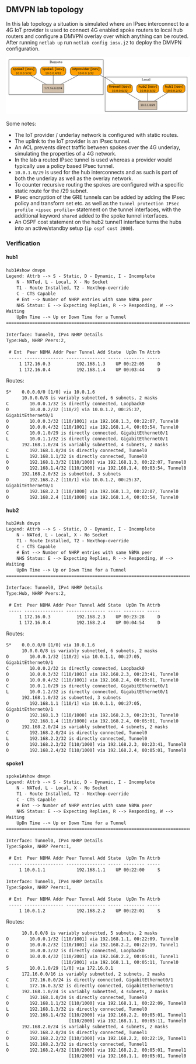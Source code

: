 ## DMVPN lab topology
In this lab topology a situation is simulated where an IPsec interconnect to a 4G IoT provider is used to connect 4G enabled spoke routers to local hub routers and configure a DMVPN overlay over which anything can be routed. After running `netlab up` run `netlab config iosv.j2` to deploy the DMVPN configuration.

![DMVPN topology](dmvpn.png)

Some notes:
- The IoT provider / underlay network is configured with static routes.
- The uplink to the IoT provider is an IPsec tunnel.
- An ACL prevents direct traffic between spokes over the 4G underlay, simulating the properties of a 4G network.
- In the lab a routed IPsec tunnel is used whereas a provider would typically use a policy based IPsec tunnel. 
- `10.0.1.0/29` is used for the hub interconnects and as such is part of both the underlay as well as the overlay network. 
- To counter recursive routing the spokes are configured with a specific static route for the /29 subnet.
- IPsec encryption of the GRE tunnels can be added by adding the IPsec policy and transform set etc. as well as the `tunnel protection IPsec profile <ipsec profile>` statement on the tunnel interfaces, with the additional keyword `shared` added to the spoke tunnel interfaces.
- An OSPF cost statement on the hub2 tunnel1 interface turns the hubs into an active/standby setup (`ip ospf cost 2000`).

### Verification
#### hub1
```
hub1#show dmvpn
Legend: Attrb --> S - Static, D - Dynamic, I - Incomplete
	N - NATed, L - Local, X - No Socket
	T1 - Route Installed, T2 - Nexthop-override
	C - CTS Capable
	# Ent --> Number of NHRP entries with same NBMA peer
	NHS Status: E --> Expecting Replies, R --> Responding, W --> Waiting
	UpDn Time --> Up or Down Time for a Tunnel
==========================================================================

Interface: Tunnel0, IPv4 NHRP Details 
Type:Hub, NHRP Peers:2, 

 # Ent  Peer NBMA Addr Peer Tunnel Add State  UpDn Tm Attrb
 ----- --------------- --------------- ----- -------- -----
     1 172.16.0.3          192.168.1.3    UP 00:22:05     D
     1 172.16.0.4          192.168.1.4    UP 00:03:44     D

```
Routes:
```
S*    0.0.0.0/0 [1/0] via 10.0.1.6
      10.0.0.0/8 is variably subnetted, 6 subnets, 2 masks
C        10.0.0.1/32 is directly connected, Loopback0
O        10.0.0.2/32 [110/2] via 10.0.1.2, 00:25:37, GigabitEthernet0/1
O        10.0.0.3/32 [110/1001] via 192.168.1.3, 00:22:07, Tunnel0
O        10.0.0.4/32 [110/1001] via 192.168.1.4, 00:03:54, Tunnel0
C        10.0.1.0/29 is directly connected, GigabitEthernet0/1
L        10.0.1.1/32 is directly connected, GigabitEthernet0/1
      192.168.1.0/24 is variably subnetted, 4 subnets, 2 masks
C        192.168.1.0/24 is directly connected, Tunnel0
L        192.168.1.1/32 is directly connected, Tunnel0
O        192.168.1.3/32 [110/1000] via 192.168.1.3, 00:22:07, Tunnel0
O        192.168.1.4/32 [110/1000] via 192.168.1.4, 00:03:54, Tunnel0
      192.168.2.0/32 is subnetted, 3 subnets
O        192.168.2.2 [110/1] via 10.0.1.2, 00:25:37, GigabitEthernet0/1
O        192.168.2.3 [110/1000] via 192.168.1.3, 00:22:07, Tunnel0
O        192.168.2.4 [110/1000] via 192.168.1.4, 00:03:54, Tunnel0
```
#### hub2
```
hub2#sh dmvpn
Legend: Attrb --> S - Static, D - Dynamic, I - Incomplete
	N - NATed, L - Local, X - No Socket
	T1 - Route Installed, T2 - Nexthop-override
	C - CTS Capable
	# Ent --> Number of NHRP entries with same NBMA peer
	NHS Status: E --> Expecting Replies, R --> Responding, W --> Waiting
	UpDn Time --> Up or Down Time for a Tunnel
==========================================================================

Interface: Tunnel0, IPv4 NHRP Details 
Type:Hub, NHRP Peers:2, 

 # Ent  Peer NBMA Addr Peer Tunnel Add State  UpDn Tm Attrb
 ----- --------------- --------------- ----- -------- -----
     1 172.16.0.3          192.168.2.3    UP 00:23:28     D
     1 172.16.0.4          192.168.2.4    UP 00:04:54     D
```
Routes:
```
S*    0.0.0.0/0 [1/0] via 10.0.1.6
      10.0.0.0/8 is variably subnetted, 6 subnets, 2 masks
O        10.0.0.1/32 [110/2] via 10.0.1.1, 00:27:05, GigabitEthernet0/1
C        10.0.0.2/32 is directly connected, Loopback0
O        10.0.0.3/32 [110/1001] via 192.168.2.3, 00:23:41, Tunnel0
O        10.0.0.4/32 [110/1001] via 192.168.2.4, 00:05:01, Tunnel0
C        10.0.1.0/29 is directly connected, GigabitEthernet0/1
L        10.0.1.2/32 is directly connected, GigabitEthernet0/1
      192.168.1.0/32 is subnetted, 3 subnets
O        192.168.1.1 [110/1] via 10.0.1.1, 00:27:05, GigabitEthernet0/1
O        192.168.1.3 [110/1000] via 192.168.2.3, 00:23:31, Tunnel0
O        192.168.1.4 [110/1000] via 192.168.2.4, 00:05:01, Tunnel0
      192.168.2.0/24 is variably subnetted, 4 subnets, 2 masks
C        192.168.2.0/24 is directly connected, Tunnel0
L        192.168.2.2/32 is directly connected, Tunnel0
O        192.168.2.3/32 [110/1000] via 192.168.2.3, 00:23:41, Tunnel0
O        192.168.2.4/32 [110/1000] via 192.168.2.4, 00:05:01, Tunnel0
```
#### spoke1
```
spoke1#show dmvpn
Legend: Attrb --> S - Static, D - Dynamic, I - Incomplete
	N - NATed, L - Local, X - No Socket
	T1 - Route Installed, T2 - Nexthop-override
	C - CTS Capable
	# Ent --> Number of NHRP entries with same NBMA peer
	NHS Status: E --> Expecting Replies, R --> Responding, W --> Waiting
	UpDn Time --> Up or Down Time for a Tunnel
==========================================================================

Interface: Tunnel0, IPv4 NHRP Details 
Type:Spoke, NHRP Peers:1, 

 # Ent  Peer NBMA Addr Peer Tunnel Add State  UpDn Tm Attrb
 ----- --------------- --------------- ----- -------- -----
     1 10.0.1.1            192.168.1.1    UP 00:22:00     S

Interface: Tunnel1, IPv4 NHRP Details 
Type:Spoke, NHRP Peers:1, 

 # Ent  Peer NBMA Addr Peer Tunnel Add State  UpDn Tm Attrb
 ----- --------------- --------------- ----- -------- -----
     1 10.0.1.2            192.168.2.2    UP 00:22:01     S
```
Routes:
```
      10.0.0.0/8 is variably subnetted, 5 subnets, 2 masks
O        10.0.0.1/32 [110/1001] via 192.168.1.1, 00:22:09, Tunnel0
O        10.0.0.2/32 [110/1001] via 192.168.2.2, 00:22:19, Tunnel1
C        10.0.0.3/32 is directly connected, Loopback0
O        10.0.0.4/32 [110/2001] via 192.168.2.2, 00:05:01, Tunnel1
                     [110/2001] via 192.168.1.1, 00:05:11, Tunnel0
S        10.0.1.0/29 [1/0] via 172.16.0.1
      172.16.0.0/16 is variably subnetted, 2 subnets, 2 masks
C        172.16.0.0/24 is directly connected, GigabitEthernet0/1
L        172.16.0.3/32 is directly connected, GigabitEthernet0/1
      192.168.1.0/24 is variably subnetted, 4 subnets, 2 masks
C        192.168.1.0/24 is directly connected, Tunnel0
O        192.168.1.1/32 [110/1000] via 192.168.1.1, 00:22:09, Tunnel0
L        192.168.1.3/32 is directly connected, Tunnel0
O        192.168.1.4/32 [110/2000] via 192.168.2.2, 00:05:01, Tunnel1
                        [110/2000] via 192.168.1.1, 00:05:11, Tunnel0
      192.168.2.0/24 is variably subnetted, 4 subnets, 2 masks
C        192.168.2.0/24 is directly connected, Tunnel1
O        192.168.2.2/32 [110/1000] via 192.168.2.2, 00:22:19, Tunnel1
L        192.168.2.3/32 is directly connected, Tunnel1
O        192.168.2.4/32 [110/2000] via 192.168.2.2, 00:05:01, Tunnel1
                        [110/2000] via 192.168.1.1, 00:05:01, Tunnel0
```

